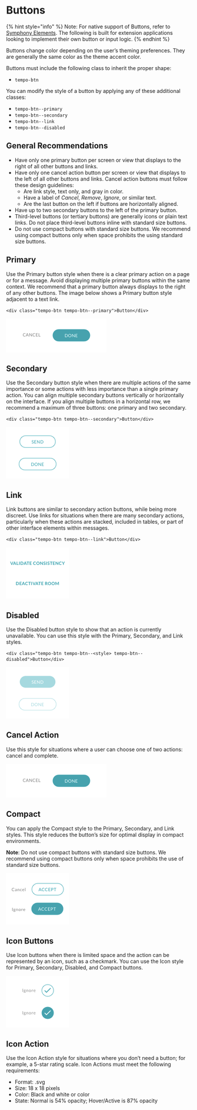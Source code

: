 # Buttons

{% hint style="info" %}
Note: For native support of Buttons, refer to [Symphony Elements](../../../building-bots-on-symphony/symphony-elements/). The following is built for extension applications looking to implement their own button or input logic.
{% endhint %}

Buttons change color depending on the user’s theming preferences. They are generally the same color as the theme accent color.

Buttons must include the following class to inherit the proper shape:

* `tempo-btn`

You can modify the style of a button by applying any of these additional classes:

* `tempo-btn--primary`
* `tempo-btn--secondary`
* `tempo-btn--link`
* `tempo-btn--disabled`

## General Recommendations

* Have only one primary button per screen or view that displays to the right of all other buttons and links.
* Have only one cancel action button per screen or view that displays to the left of all other buttons and links. Cancel action buttons must follow these design guidelines:
  * Are link style, text only, and gray in color.
  * Have a label of _Cancel_, _Remove_, _Ignore_, or similar text.
  * Are the last button on the left if buttons are horizontally aligned.
* Have up to two secondary buttons to the left of the primary button.
* Third-level buttons \(or tertiary buttons\) are generally icons or plain text links. Do not place third-level buttons inline with standard size buttons.
* Do not use compact buttons with standard size buttons. We recommend using compact buttons only when space prohibits the using standard size buttons.

## Primary

Use the Primary button style when there is a clear primary action on a page or for a message. Avoid displaying multiple primary buttons within the same context. We recommend that a primary button always displays to the right of any other buttons. The image below shows a Primary button style adjacent to a text link.

```markup
<div class="tempo-btn tempo-btn--primary">Button</div>
```

![](../../../.gitbook/assets/abc3381-cancel_action_and_button%20%281%29%20%281%29.png)

## Secondary

Use the Secondary button style when there are multiple actions of the same importance or some actions with less importance than a single primary action. You can align multiple secondary buttons vertically or horizontally on the interface. If you align multiple buttons in a horizontal row, we recommend a maximum of three buttons: one primary and two secondary.

```markup
<div class="tempo-btn tempo-btn--secondary">Button</div>
```

![](../../../.gitbook/assets/0f5d22d-secondary_action.png)

## Link

Link buttons are similar to secondary action buttons, while being more discreet. Use links for situations when there are many secondary actions, particularly when these actions are stacked, included in tables, or part of other interface elements within messages.

```markup
<div class="tempo-btn tempo-btn--link">Button</div>
```

![](../../../.gitbook/assets/10408a7-link_buttons.png)

## Disabled

Use the Disabled button style to show that an action is currently unavailable. You can use this style with the Primary, Secondary, and Link styles.

```markup
<div class="tempo-btn tempo-btn--<style> tempo-btn--disabled">Button</div>
```

![](../../../.gitbook/assets/2f07af7-disabled_buttons.png)

## Cancel Action

Use this style for situations where a user can choose one of two actions: cancel and complete.

![](../../../.gitbook/assets/abc3381-cancel_action_and_button%20%281%29.png)

## Compact

You can apply the Compact style to the Primary, Secondary, and Link styles. This style reduces the button’s size for optimal display in compact environments.

**Note**: Do not use compact buttons with standard size buttons. We recommend using compact buttons only when space prohibits the use of standard size buttons.

![](../../../.gitbook/assets/18e0859-compact_buttons.png)

## Icon Buttons

Use Icon buttons when there is limited space and the action can be represented by an icon, such as a checkmark. You can use the Icon style for Primary, Secondary, Disabled, and Compact buttons.

![](../../../.gitbook/assets/78c09c1-icon_buttons.png)

## Icon Action

Use the Icon Action style for situations where you don’t need a button; for example, a 5-star rating scale. Icon Actions must meet the following requirements:

* Format: .svg
* Size: 18 x 18 pixels
* Color: Black and white or color
* State: Normal is 54% opacity; Hover/Active is 87% opacity

